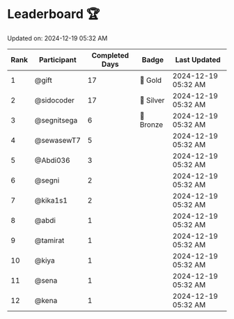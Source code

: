 # Leaderboard 🏆

Updated on: 2024-12-19 05:32 AM

| Rank | Participant       | Completed Days | Badge      | Last Updated         |
|------|-------------------|----------------|------------|----------------------|
| 1    | @gift             | 17             | 🏅 Gold     | 2024-12-19 05:32 AM |
| 2    | @sidocoder        | 17             | 🥈 Silver   | 2024-12-19 05:32 AM |
| 3    | @segnitsega       | 6              | 🥉 Bronze   | 2024-12-19 05:32 AM |
| 4    | @sewasewT7        | 5              |            | 2024-12-19 05:32 AM |
| 5    | @Abdi036          | 3              |            | 2024-12-19 05:32 AM |
| 6    | @segni            | 2              |            | 2024-12-19 05:32 AM |
| 7    | @kika1s1          | 2              |            | 2024-12-19 05:32 AM |
| 8    | @abdi             | 1              |            | 2024-12-19 05:32 AM |
| 9    | @tamirat          | 1              |            | 2024-12-19 05:32 AM |
| 10   | @kiya             | 1              |            | 2024-12-19 05:32 AM |
| 11   | @sena             | 1              |            | 2024-12-19 05:32 AM |
| 12   | @kena             | 1              |            | 2024-12-19 05:32 AM |
